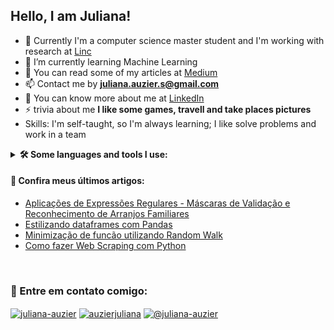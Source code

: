 <p align="center">
  <h2>Hello, I am Juliana!</h2>
</p>

- 🔭 Currently I'm a computer science master student and I'm working with research at [Linc](https://github.com/linc-ufpa-br)
- 🌱 I’m currently learning Machine Learning
- 📝 You can read some of my articles at [Medium](https://medium.com/@juliana-auzier)
- 📫 Contact me by **juliana.auzier.s@gmail.com**
- 📄 You can know more about me at [LinkedIn](https://www.linkedin.com/in/juliana-auzier/)
- ⚡ trivia about me **I like some games, travell and take places pictures**
- Skills: I'm self-taught, so I'm always learning; I like solve problems and work in a team

<details>
  <summary><b>🛠️ Some languages and tools I use:</b></summary>
  <br/>
<p align="left"> <a href="https://www.w3.org/html/" target="_blank"> <img src="https://raw.githubusercontent.com/devicons/devicon/master/icons/html5/html5-original-wordmark.svg" alt="html5" width="40" height="40"/> </a> <a href="https://www.mysql.com/" target="_blank"> <img src="https://raw.githubusercontent.com/devicons/devicon/master/icons/mysql/mysql-original-wordmark.svg" alt="mysql" width="40" height="40"/> </a> <a href="https://www.python.org" target="_blank"> <img src="https://raw.githubusercontent.com/devicons/devicon/master/icons/python/python-original.svg" alt="python" width="40" height="40"/> </a> <a href="https://isocpp.org/" target="_blank"> <img src="https://raw.githubusercontent.com/isocpp/logos/master/cpp_logo.png" alt="cpp" width="40" height="40"/> </a><a href="https://scikit-learn.org/" target="_blank"> <img src="https://upload.wikimedia.org/wikipedia/commons/0/05/Scikit_learn_logo_small.svg" alt="scikit_learn" width="40" height="40"/> </a> <img src="http://www.endtoend.ai/assets/blog/misc/jupyter-notebook-extensions-to-enhance-your-efficiency/front.svg" alt="jupyter notebook" width="40" height="40"/> </a> <a href="https://www.tensorflow.org" target="_blank"> <img src="https://www.vectorlogo.zone/logos/tensorflow/tensorflow-icon.svg" alt="tensorflow" width="40" height="40"/> </a> </a> <a href="https://www.jetbrains.com/pt-br/pycharm/download/#section=windows" target="_blank"> <img src="https://seeklogo.com/images/P/pycharm-edu-logo-73119B2E09-seeklogo.com.png" alt="pycharm" width="40" height="40"/> </a> </a> <a href="https://www.figma.com/" target="_blank"> <img src="https://upload.wikimedia.org/wikipedia/commons/thumb/3/33/Figma-logo.svg/1667px-Figma-logo.svg.png" alt="figma" width="40" height="40"/> </a></p>
</details>

#### 📕 Confira meus últimos artigos:
<!-- BLOG-POST-LIST:START -->
- [Aplicações de Expressões Regulares - Máscaras de Validação e Reconhecimento de Arranjos Familiares](https://github.com/julianaAuzier/teoria-da-computacao/blob/main/Aplicacoes_de_Expressoes_Regulares__Mascaras_de_Validacao_e_Reconhecimento_de_Arranjos_Familiares%20(3).pdf)
- [Estilizando dataframes com Pandas](https://juliana-auzier.medium.com/estilizando-dataframes-com-pandas-15bcd8e5815f)
- [Minimização de funcão utilizando Random Walk](https://juliana-auzier.medium.com/minimiza%C3%A7%C3%A3o-de-func%C3%A3o-utilizando-random-walk-c85490035373)
- [Como fazer Web Scraping com Python](https://juliana-auzier.medium.com/como-fazer-web-scraping-com-python-9d52339293e8)
<!-- BLOG-POST-LIST:END -->

</br>
<h3 align="left">🔗 Entre em contato comigo:</h3>
<p align="left">
<a href="https://www.linkedin.com/in/juliana-auzier/" target="blank"><img align="center" src="https://raw.githubusercontent.com/rahuldkjain/github-profile-readme-generator/master/src/images/icons/Social/linked-in-alt.svg" alt="juliana-auzier" height="30" width="40" /></a>
<a href="https://www.instagram.com/auzierjuliana/" target="blank"><img align="center" src="https://raw.githubusercontent.com/rahuldkjain/github-profile-readme-generator/master/src/images/icons/Social/instagram.svg" alt="auzierjuliana" height="30" width="40" /></a>
<a href="https://medium.com/@juliana-auzier" target="blank"><img align="center" src="https://raw.githubusercontent.com/rahuldkjain/github-profile-readme-generator/master/src/images/icons/Social/medium.svg" alt="@juliana-auzier" height="30" width="40" /></a>
</p>

<!--
**kterra/kterra** is a ✨ _special_ ✨ repository because its `README.md` (this file) appears on your GitHub profile.

Here are some ideas to get you started:

- 🔭 I’m currently working on ...
- 🌱 I’m currently learning ...
- 👯 I’m looking to collaborate on ...
- 🤔 I’m looking for help with ...
- 💬 Ask me about ...
- 📫 How to reach me: ...
- 😄 Pronouns: ...
- ⚡ Fun fact: ...

<p align="left"> <a href="https://github.com/ryo-ma/github-profile-trophy"><img src="https://github-profile-trophy.vercel.app/?username=kterra" alt="kterra" /></a> </p>
-->
